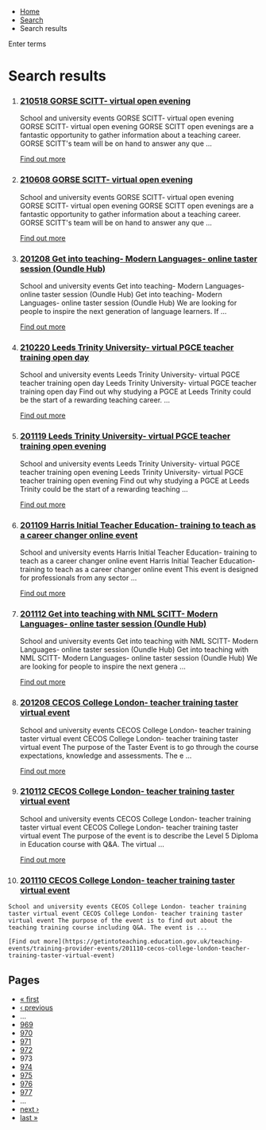 *   [Home](/)
*   [Search](/search)
*   Search results

Enter terms 

Search results
==============

1.  ### [210518 GORSE SCITT- virtual open evening](https://getintoteaching.education.gov.uk/teaching-events/training-provider-events/210518-gorse-scitt-virtual-open-evening)
    
    School and university events GORSE SCITT- virtual open evening GORSE SCITT- virtual open evening GORSE SCITT open evenings are a fantastic opportunity to gather information about a teaching career. GORSE SCITT's team will be on hand to answer any que ...
    
    [Find out more](https://getintoteaching.education.gov.uk/teaching-events/training-provider-events/210518-gorse-scitt-virtual-open-evening)
    
2.  ### [210608 GORSE SCITT- virtual open evening](https://getintoteaching.education.gov.uk/teaching-events/training-provider-events/210608-gorse-scitt-virtual-open-evening)
    
    School and university events GORSE SCITT- virtual open evening GORSE SCITT- virtual open evening GORSE SCITT open evenings are a fantastic opportunity to gather information about a teaching career. GORSE SCITT's team will be on hand to answer any que ...
    
    [Find out more](https://getintoteaching.education.gov.uk/teaching-events/training-provider-events/210608-gorse-scitt-virtual-open-evening)
    
3.  ### [201208 Get into teaching- Modern Languages- online taster session (Oundle Hub)](https://getintoteaching.education.gov.uk/teaching-events/training-provider-events/201208-get-into-teaching-modern-languages-online-taster-session-oundle-hub)
    
    School and university events Get into teaching- Modern Languages- online taster session (Oundle Hub) Get into teaching- Modern Languages- online taster session (Oundle Hub) We are looking for people to inspire the next generation of language learners. If ...
    
    [Find out more](https://getintoteaching.education.gov.uk/teaching-events/training-provider-events/201208-get-into-teaching-modern-languages-online-taster-session-oundle-hub)
    
4.  ### [210220 Leeds Trinity University- virtual PGCE teacher training open day](https://getintoteaching.education.gov.uk/teaching-events/training-provider-events/210220-leeds-trinity-university-virtual-pgce-teacher-training-open-day)
    
    School and university events Leeds Trinity University- virtual PGCE teacher training open day Leeds Trinity University- virtual PGCE teacher training open day Find out why studying a PGCE at Leeds Trinity could be the start of a rewarding teaching career. ...
    
    [Find out more](https://getintoteaching.education.gov.uk/teaching-events/training-provider-events/210220-leeds-trinity-university-virtual-pgce-teacher-training-open-day)
    
5.  ### [201119 Leeds Trinity University- virtual PGCE teacher training open evening](https://getintoteaching.education.gov.uk/teaching-events/training-provider-events/201119-leeds-trinity-university-virtual-pgce-teacher-training-open-evening)
    
    School and university events Leeds Trinity University- virtual PGCE teacher training open evening Leeds Trinity University- virtual PGCE teacher training open evening Find out why studying a PGCE at Leeds Trinity could be the start of a rewarding teaching ...
    
    [Find out more](https://getintoteaching.education.gov.uk/teaching-events/training-provider-events/201119-leeds-trinity-university-virtual-pgce-teacher-training-open-evening)
    
6.  ### [201109 Harris Initial Teacher Education- training to teach as a career changer online event](https://getintoteaching.education.gov.uk/teaching-events/training-provider-events/201109-harris-initial-teacher-education-training-to-teach-as-a-career-changer-online-event)
    
    School and university events Harris Initial Teacher Education- training to teach as a career changer online event Harris Initial Teacher Education- training to teach as a career changer online event This event is designed for professionals from any sector ...
    
    [Find out more](https://getintoteaching.education.gov.uk/teaching-events/training-provider-events/201109-harris-initial-teacher-education-training-to-teach-as-a-career-changer-online-event)
    
7.  ### [201112 Get into teaching with NML SCITT- Modern Languages- online taster session (Oundle Hub)](https://getintoteaching.education.gov.uk/teaching-events/training-provider-events/201112-get-into-teaching-with-nml-scitt-modern-languages-online-taster-session-oundle-hub)
    
    School and university events Get into teaching with NML SCITT- Modern Languages- online taster session (Oundle Hub) Get into teaching with NML SCITT- Modern Languages- online taster session (Oundle Hub) We are looking for people to inspire the next genera ...
    
    [Find out more](https://getintoteaching.education.gov.uk/teaching-events/training-provider-events/201112-get-into-teaching-with-nml-scitt-modern-languages-online-taster-session-oundle-hub)
    
8.  ### [201208 CECOS College London- teacher training taster virtual event](https://getintoteaching.education.gov.uk/teaching-events/training-provider-events/201208-cecos-college-london-teacher-training-taster-virtual-event)
    
    School and university events CECOS College London- teacher training taster virtual event CECOS College London- teacher training taster virtual event The purpose of the Taster Event is to go through the course expectations, knowledge and assessments. The e ...
    
    [Find out more](https://getintoteaching.education.gov.uk/teaching-events/training-provider-events/201208-cecos-college-london-teacher-training-taster-virtual-event)
    
9.  ### [210112 CECOS College London- teacher training taster virtual event](https://getintoteaching.education.gov.uk/teaching-events/training-provider-events/210112-cecos-college-london-teacher-training-taster-virtual-event)
    
    School and university events CECOS College London- teacher training taster virtual event CECOS College London- teacher training taster virtual event The purpose of the event is to describe the Level 5 Diploma in Education course with Q&A. The virtual ...
    
    [Find out more](https://getintoteaching.education.gov.uk/teaching-events/training-provider-events/210112-cecos-college-london-teacher-training-taster-virtual-event)
    
10.  ### [201110 CECOS College London- teacher training taster virtual event](https://getintoteaching.education.gov.uk/teaching-events/training-provider-events/201110-cecos-college-london-teacher-training-taster-virtual-event)
    
    School and university events CECOS College London- teacher training taster virtual event CECOS College London- teacher training taster virtual event The purpose of the event is to find out about the teaching training course including Q&A. The event is ...
    
    [Find out more](https://getintoteaching.education.gov.uk/teaching-events/training-provider-events/201110-cecos-college-london-teacher-training-taster-virtual-event)
    

Pages
-----

*   [« first](/search/site "Go to first page")
*   [‹ previous](/search/site?page=971 "Go to previous page")
*   …
*   [969](/search/site?page=968 "Go to page 969")
*   [970](/search/site?page=969 "Go to page 970")
*   [971](/search/site?page=970 "Go to page 971")
*   [972](/search/site?page=971 "Go to page 972")
*   973
*   [974](/search/site?page=973 "Go to page 974")
*   [975](/search/site?page=974 "Go to page 975")
*   [976](/search/site?page=975 "Go to page 976")
*   [977](/search/site?page=976 "Go to page 977")
*   …
*   [next ›](/search/site?page=973 "Go to next page")
*   [last »](/search/site?page=1032 "Go to last page")